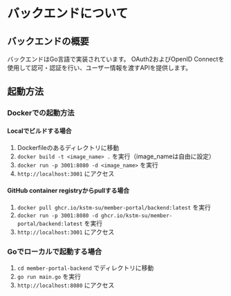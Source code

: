 # バックエンドについて

## バックエンドの概要

バックエンドはGo言語で実装されています。
OAuth2およびOpenID Connectを使用して認可・認証を行い、ユーザー情報を渡すAPIを提供します。

## 起動方法

### Dockerでの起動方法
#### Localでビルドする場合

1. Dockerfileのあるディレクトリに移動
2. `docker build -t <image_name> .` を実行（image_nameは自由に設定）
3. `docker run -p 3001:8080 -d <image_name>` を実行
4. `http://localhost:3001` にアクセス

#### GitHub container registryからpullする場合
1. `docker pull ghcr.io/kstm-su/member-portal/backend:latest` を実行
2. `docker run -p 3001:8080 -d ghcr.io/kstm-su/member-portal/backend:latest` を実行
3. `http://localhost:3001` にアクセス

### Goでローカルで起動する場合
1. `cd member-portal-backend` でディレクトリに移動
2. `go run main.go` を実行
3. `http://localhost:8080` にアクセス

